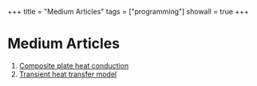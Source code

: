 +++
title   = "Medium Articles"
tags    = ["programming"]
showall = true
+++

# Medium Articles

1. [Composite plate heat conduction](01-Composite-Conduction)
1. [Transient heat transfer model](02-Part-Radiation-Heating)
